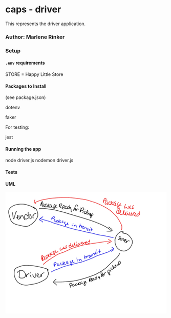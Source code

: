 # caps - driver

This represents the driver application.

### Author: Marlene Rinker



### Setup

#### `.env` requirements
STORE = Happy Little Store

#### Packages to Install
(see package.json)

dotenv


faker



For testing:

jest





#### Running the app
node driver.js 
nodemon driver.js


#### Tests
<!-- - Unit Tests: `npm test` (run from the `__tests__` folder to run all tests, multiple test files are in that folder)

- Assertions Made: -->



#### UML
![UML Diagram](caps-whiteboard.jpg)